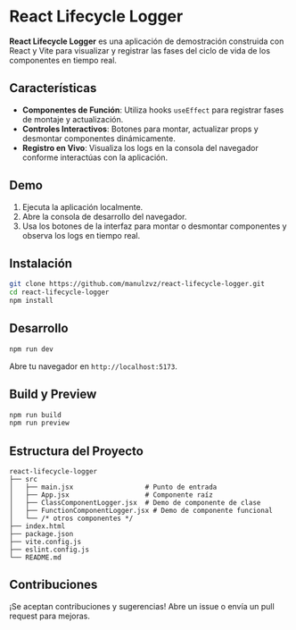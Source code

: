 # React Lifecycle Logger

**React Lifecycle Logger** es una aplicación de demostración construida con React y Vite para visualizar y registrar las fases del ciclo de vida de los componentes en tiempo real.

## Características

- **Componentes de Función**: Utiliza hooks `useEffect` para registrar fases de montaje y actualización.
- **Controles Interactivos**: Botones para montar, actualizar props y desmontar componentes dinámicamente.
- **Registro en Vivo**: Visualiza los logs en la consola del navegador conforme interactúas con la aplicación.

## Demo

1. Ejecuta la aplicación localmente.
2. Abre la consola de desarrollo del navegador.
3. Usa los botones de la interfaz para montar o desmontar componentes y observa los logs en tiempo real.

## Instalación

```bash
git clone https://github.com/manulzvz/react-lifecycle-logger.git
cd react-lifecycle-logger
npm install
```

## Desarrollo

```bash
npm run dev
```

Abre tu navegador en `http://localhost:5173`.

## Build y Preview

```bash
npm run build
npm run preview
```

## Estructura del Proyecto

```
react-lifecycle-logger
├── src
│   ├── main.jsx                  # Punto de entrada
│   ├── App.jsx                   # Componente raíz
│   ├── ClassComponentLogger.jsx  # Demo de componente de clase
│   ├── FunctionComponentLogger.jsx # Demo de componente funcional
│   └── /* otros componentes */
├── index.html
├── package.json
├── vite.config.js
├── eslint.config.js
└── README.md
```

## Contribuciones

¡Se aceptan contribuciones y sugerencias! Abre un issue o envía un pull request para mejoras.
